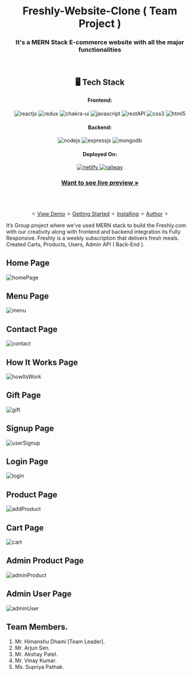 <h1 align="center">Freshly-Website-Clone ( Team Project )</h1>

<h3 align="center">It's a MERN Stack E-commerce website with all the major functionalities</h3>

<br />


<h2 align="center">🖥️ Tech Stack</h2>

<h4 align="center">Frontend:</h4>

<p align="center">
  <img src="https://img.shields.io/badge/React-20232A?style=for-the-badge&logo=react&logoColor=61DAFB" alt="reactjs" />
  <img src="https://img.shields.io/badge/Redux-593D88?style=for-the-badge&logo=redux&logoColor=white" alt="redux" />
  <img src="https://img.shields.io/badge/Chakra%20UI-3bc7bd?style=for-the-badge&logo=chakraui&logoColor=white" alt="chakra-ui" />
  <img src="https://img.shields.io/badge/JavaScript-323330?style=for-the-badge&logo=javascript&logoColor=F7DF1E" alt="javascript" />
  <img src="https://img.shields.io/badge/Rest_API-02303A?style=for-the-badge&logo=react-router&logoColor=white" alt="restAPI" />
  <img src="https://img.shields.io/badge/CSS3-1572B6?style=for-the-badge&logo=css3&logoColor=white" alt="css3" />
  <img src="https://img.shields.io/badge/HTML5-E34F26?style=for-the-badge&logo=html5&logoColor=white" alt="html5" />
</p>


<h4 align="center">Backend:</h4>

<p align="center">
  <img src="https://img.shields.io/badge/Node.js-339933?style=for-the-badge&logo=nodedotjs&logoColor=white" alt="nodejs" />
  <img src="https://img.shields.io/badge/Express.js-000000?style=for-the-badge&logo=express&logoColor=white" alt="expressjs" />
  <img src="https://img.shields.io/badge/MongoDB-4EA94B?style=for-the-badge&logo=mongodb&logoColor=white" alt="mongodb" />

</p>

<h4 align="center">Deployed On:</h4>

<p align="center">
<a href="sophisticated-legs-486.netlify.app/">
  <img src="https://img.shields.io/badge/Netlify-00C7B7?style=for-the-badge&logo=netlify&logoColor=white" alt="netlify" />
</a>  
<a href="https://next-foodbackend-production.up.railway.app">
  <img src="https://img.shields.io/badge/railway-430098?style=for-the-badge&logo=railway&logoColor=white" alt="railway" />
  </a>
</p>

<h3 align="center"><a href="https://sophisticated-legs-486.netlify.app/"><strong>Want to see live preview »</strong></a></h3>


<br />

<p align="center">
  <br />&#10023;
  <a href="#Demo">View Demo</a> &#10023;
  <a href="#Getting-Started">Getting Started</a> &#10023; 
  <a href="#Install">Installing</a> &#10023;
  <a href="#Contact">Author</a> &#10023;
</p>

It’s Group project where we've used MERN stack to build the Freshly.com with our creativity along with frontend and backend integration
its Fully Responsive. Freshly is a weekly subscription that delivers fresh meals. Created Carts, Products, Users, Admin API ( Back-End ).

## Home Page
![homePage](https://user-images.githubusercontent.com/96005514/209442724-34ac9e8f-8f45-45e3-a33d-6a7d6d9220ad.png)

## Menu Page
![menu](https://user-images.githubusercontent.com/96005514/209442738-924838f0-cbea-4e7c-9728-ab71cd6caf0e.png)

## Contact Page
![contact](https://user-images.githubusercontent.com/96005514/209442749-2256e19e-e7ab-4b9d-a60a-c70b1fa1c860.png)

## How It Works Page
![howItsWork](https://user-images.githubusercontent.com/96005514/209442753-c667f1ab-9378-416b-a70f-29a39f46f50f.png)

## Gift Page
![gift](https://user-images.githubusercontent.com/96005514/209442756-f6e5df12-6256-47f6-bbb5-2be8735f10cf.png)

## Signup Page
![userSignup](https://user-images.githubusercontent.com/96005514/209442762-491eba42-aa3f-4bab-be31-b33bf859f2f3.png)

## Login Page
![login](https://user-images.githubusercontent.com/96005514/209442766-33560923-0d8d-498a-b9cf-3f98f3ba6595.png)

## Product Page
![addProduct](https://user-images.githubusercontent.com/96005514/209442770-d1db6a2c-349f-4cb4-ac27-fdcf4894dc6e.png)

## Cart Page
![cart](https://user-images.githubusercontent.com/96005514/209442772-15ac13e6-f40d-4fe9-8fc0-b6d703c58b34.png)

## Admin Product Page
![adminProduct](https://user-images.githubusercontent.com/96005514/209442786-db528c5e-6d0c-49ae-a259-10bb5394c518.png)

## Admin User Page
![adminUser](https://user-images.githubusercontent.com/96005514/209442791-26bb8202-6179-4f79-8a63-428fc6b1df36.png)


## Team Members.
1.	Mr. Himanshu Dhami [Team Leader].
2.	Mr. Arjun Sen.
3.	Mr. Akshay Patel.
4.	Mr. Vinay Kumar.
5.	Ms. Supriya Pathak.
